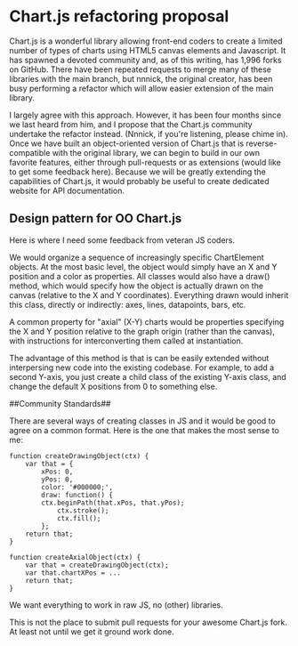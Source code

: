 # Chart.js refactoring proposal #

Chart.js is a wonderful library allowing front-end coders to create a limited number of types of charts using HTML5 canvas elements and Javascript. It has spawned a devoted community and, as of this writing, has 1,996 forks on GitHub. There have been repeated requests to merge many of these libraries with the main branch, but nnnick, the original creator, has been busy performing a refactor which will allow easier extension of the main library.

I largely agree with this approach. However, it has been four months since we last heard from him, and I propose that the Chart.js community undertake the refactor instead. (Nnnick, if you're listening, please chime in). Once we have built an object-oriented version of Chart.js that is reverse-compatible with the original library, we can begin to build in our own favorite features, either through pull-requests or as extensions (would like to get some feedback here). Because we will be greatly extending the capabilities of Chart.js, it would probably be useful to create dedicated website for API documentation.

## Design pattern for OO Chart.js ##

Here is where I need some feedback from veteran JS coders. 

We would organize a sequence of increasingly specific ChartElement objects. At the most basic level, the object would simply have an X and Y position and a color as properties. All classes would also have a draw() method, which would specify how the object is actually drawn on the canvas (relative to the X and Y coordinates). Everything drawn would inherit this class, directly or indirectly: axes, lines, datapoints, bars, etc.

A common property for "axial" (X-Y) charts would be properties specifying the X and Y position relative to the graph origin (rather than the canvas), with instructions for interconverting them called at instantiation. 

The advantage of this method is that is can be easily extended without interpersing new code into the existing codebase. For example, to add a second Y-axis, you just create a child class of the existing Y-axis class, and change the default X positions from 0 to something else.

##Community Standards##

There are several ways of creating classes in JS and it would be good to agree on a common format. Here is the one that makes the most sense to me:
 
    function createDrawingObject(ctx) {
        var that = {
            xPos: 0,
            yPos: 0,
            color: '#000000;',
            draw: function() {
            ctx.beginPath(that.xPos, that.yPos);
                ctx.stroke();
                ctx.fill();
            };
        return that;
    }	

    function createAxialObject(ctx) {
    	var that = createDrawingObject(ctx);
		var that.chartXPos = ...
		return that;
	}



We want everything to work in raw JS, no (other) libraries.

This is not the place to submit pull requests for your awesome Chart.js fork. At least not until we get it ground work done.
